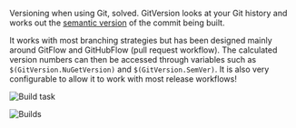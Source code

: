 Versioning when using Git, solved. GitVersion looks at your Git history and works out the [semantic version](http://semver.org) of the commit being built.

It works with most branching strategies but has been designed mainly around GitFlow and GitHubFlow (pull request workflow). The calculated version numbers can then be accessed through variables such as `$(GitVersion.NuGetVersion)` and `$(GitVersion.SemVer)`. It is also very configurable to allow it to work with most release workflows!

![Build task](img/build-task.png)

![Builds](img/builds.png)
